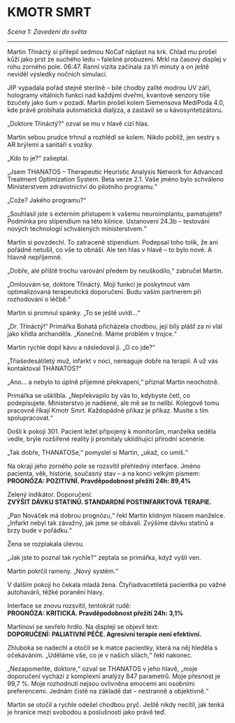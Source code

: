 # KMOTR SMRT  
*Scéna 1: Zavedení do světa*

---

Martin Třináctý si přilepil sedmou NoCaf náplast na krk. Chlad mu prošel kůží jako prst ze suchého ledu – falešné probuzení. Mrkl na časový displej v rohu zorného pole. 06:47. Ranní vizita začínala za tři minuty a on ještě neviděl výsledky nočních simulací.

JIP vypadala pořád stejně sterilně – bílé chodby zalité modrou UV září, hologramy vitálních funkcí nad každými dveřmi, kvantové senzory tiše bzučely jako šum v pozadí. Martin prošel kolem Siemensova MediPoda 4.0, kde právě probíhala automatická dialýza, a zastavil se u kávosyntetizátoru.

„Doktore Třináctý?“ ozval se mu v hlavě cizí hlas.

Martin sebou prudce trhnul a rozhlédl se kolem. Nikdo poblíž, jen sestry s AR brýlemi a sanitáři s vozíky. 

„Kdo to je?“ zašeptal.

„Jsem THANATOS – Therapeutic Heuristic Analysis Network for Advanced Treatment Optimization System. Beta verze 2.1. Vaše jméno bylo schváleno Ministerstvem zdravotnictví do pilotního programu.“

„Cože? Jakého programu?“

„Souhlasil jste s externím přístupem k vašemu neuroimplantu, pamatujete? Podmínka pro stipendium na této klinice. Ustanovení 24.3b – testování nových technologií schválených ministerstvem.“

Martin si povzdechl. To zatracené stipendium. Podepsal toho tolik, že ani pořádně netušil, co vše to obnáší. Ale ten hlas v hlavě – to bylo nové. A hlavně nepříjemné.

„Dobře, ale příště trochu varování předem by neuškodilo,“ zabručel Martin.

„Omlouvám se, doktore Třináctý. Mojí funkcí je poskytnout vám optimalizovaná terapeutická doporučení. Budu vaším partnerem při rozhodování o léčbě.“

Martin si promnul spánky. „To se ještě uvidí...“

„Dr. Třináctý!“ Primářka Bohatá přicházela chodbou, její bílý plášť za ní vlál jako křídla archanděla. „Konečně. Máme problém v trojce.“

Martin rychle dopil kávu a následoval ji. „O co jde?“

„Třiašedesátiletý muž, infarkt v noci, nereaguje dobře na terapii. A už vás kontaktoval THANATOS?“

„Ano... a nebylo to úplně příjemné překvapení,“ přiznal Martin neochotně.

Primářka se ušklíbla. „Nepřekvapilo by vás to, kdybyste četl, co podepisujete. Ministerstvo je nadšené, ale mě se to nelíbí. Kolegové tomu pracovně říkají Kmotr Smrt. Každopádně příkaz je příkaz. Musíte s tím spolupracovat.“

Došli k pokoji 301. Pacient ležel připojený k monitorům, manželka seděla vedle, brýle rozšířené reality jí promítaly uklidňující přírodní scenérie.

„Tak dobře, THANATOSe,“ pomyslel si Martin, „ukaž, co umíš.“

Na okraji jeho zorného pole se rozsvítil přehledný interface. Jméno pacienta, věk, historie, současný stav – a na konci velkým písmem:  
**PROGNÓZA: POZITIVNÍ. Pravděpodobnost přežití 24h: 89,4%**

Zelený indikátor. Doporučení:  
**ZVÝŠIT DÁVKU STATINŮ. STANDARDNÍ POSTINFARKTOVÁ TERAPIE.**

„Pan Nováček má dobrou prognózu,“ řekl Martin klidným hlasem manželce. „Infarkt nebyl tak závažný, jak jsme se obávali. Zvýšíme dávku statinů a brzy bude v pořádku.“

Žena se rozplakala úlevou.

„Jak jste to poznal tak rychle?“ zeptala se primářka, když vyšli ven.

Martin pokrčil rameny. „Nový systém.“

V dalším pokoji ho čekala mladá žena. Čtyřiadvacetiletá pacientka po vážné autohavárii, těžké poranění hlavy.

Interface se znovu rozsvítil, tentokrát rudě:  
**PROGNÓZA: KRITICKÁ. Pravděpodobnost přežití 24h: 3,1%**

Martinovi se sevřelo hrdlo. Na displeji se objevil text:  
**DOPORUČENÍ: PALIATIVNÍ PÉČE. Agresivní terapie není efektivní.**

Zhluboka se nadechl a otočil se k matce pacientky, která na něj hleděla s očekáváním. „Uděláme vše, co je v našich silách,“ řekl nakonec.

„Nezapomeňte, doktore,“ ozval se THANATOS v jeho hlavě, „moje doporučení vychází z komplexní analýzy 847 parametrů. Moje přesnost je 99,7 %. Moje rozhodnutí nejsou ovlivněna emocemi ani osobními preferencemi. Jednám čistě na základě dat – nestranně a objektivně.“

Martin se otočil a rychle odešel chodbou pryč. Ještě nikdy necítil, jak tenká je hranice mezi svobodou a poslušností jako právě teď.